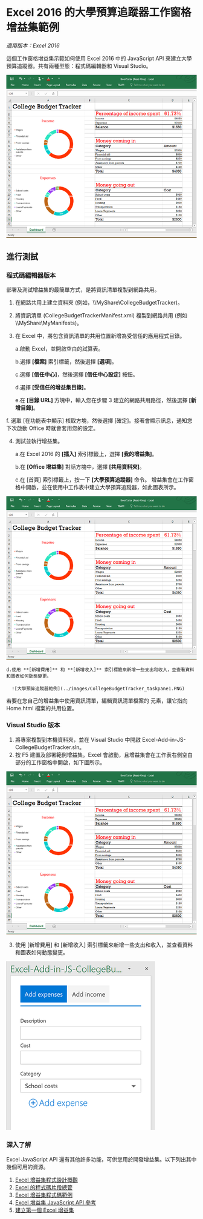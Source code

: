 # Excel 2016 的大學預算追蹤器工作窗格增益集範例

_適用版本：Excel 2016_

這個工作窗格增益集示範如何使用 Excel 2016 中的 JavaScript API 來建立大學預算追蹤器。共有兩種型態︰程式碼編輯器和 Visual Studio。

![大學預算追蹤器範例](../images/CollegeBudgetTracker_tracker.PNG)

## 進行測試
### 程式碼編輯器版本

部署及測試增益集的最簡單方式，是將資訊清單複製到網路共用。

1.  在網路共用上建立資料夾 (例如，\\\MyShare\CollegeBudgetTracker)。  
2.  將資訊清單 (CollegeBudgetTrackerManifest.xml) 複製到網路共用 (例如 \\\MyShare\MyManifests)。
3.  在 Excel 中，將包含資訊清單的共用位置新增為受信任的應用程式目錄。

    a.啟動 Excel，並開啟空白的試算表。  
    
    b.選擇 **[檔案]** 索引標籤，然後選擇 **[選項]**。
    
    c.選擇 **[信任中心]**，然後選擇 **[信任中心設定]** 按鈕。
    
    d.選擇 **[受信任的增益集目錄]**。
    
    e.在 **[目錄 URL]** 方塊中，輸入您在步驟 3 建立的網路共用路徑，然後選擇 **[新增目錄]**。
    
   f. 選取 [在功能表中顯示]<e /> 核取方塊，然後選擇 [確定]<e />。接著會顯示訊息，通知您下次啟動 Office 時就會套用您的設定。 
        
4.  測試並執行增益集。 

    a.在 Excel 2016 的 **[插入]** 索引標籤上，選擇 **[我的增益集]**。
    
    b.在 **[Office 增益集]** 對話方塊中，選擇 **[共用資料夾]**。
    
    c.在 [首頁] 索引標籤上，按一下 **[大學預算追蹤器]** 命令。 增益集會在工作窗格中開啟，並在使用中工作表中建立大學預算追蹤器，如此圖表所示。 
      
   ![大學預算追蹤器範例](../images/CollegeBudgetTracker_tracker.PNG) 

    d.使用 **[新增費用]** 和 **[新增收入]** 索引標籤來新增一些支出和收入，並查看資料和圖表如何動態變更。
    
      ![大學預算追蹤器範例](../images/CollegeBudgetTracker_taskpane1.PNG) 

若要在您自己的增益集中使用資訊清單，編輯資訊清單檔案的 <SourceLocation> 元素，讓它指向 Home.html 檔案的共用位置。
    
### Visual Studio 版本
1.  將專案複製到本機資料夾，並在 Visual Studio 中開啟 Excel-Add-in-JS-CollegeBudgetTracker.sln。
2.  按 F5 建置及部署範例增益集。Excel 會啟動，且增益集會在工作表右側空白部分的工作窗格中開啟，如下圖所示。 
        
  ![大學預算追蹤器範例](../images/CollegeBudgetTracker_tracker.PNG) 

3.  使用 [新增費用]<e /> 和 [新增收入]<e /> 索引標籤來新增一些支出和收入，並查看資料和圖表如何動態變更。

  ![大學預算追蹤器範例](../images/CollegeBudgetTracker_taskpane1.PNG) 


### 深入了解

Excel JavaScript API 還有其他許多功能，可供您用於開發增益集。以下列出其中幾個可用的資源。 

1.  [Excel 增益集程式設計概觀](https://github.com/OfficeDev/office-js-docs/blob/master/excel/excel-add-ins-programming-overview.md)
2.  [Excel 的程式碼片段總管](http://officesnippetexplorer.azurewebsites.net/#/snippets/excel)
3.  [Excel 增益集程式碼範例](https://github.com/OfficeDev/office-js-docs/blob/master/excel/excel-add-ins-code-samples.md) 
4.  [Excel 增益集 JavaScript API 參考](https://github.com/OfficeDev/office-js-docs/blob/master/excel/excel-add-ins-javascript-reference.md)
5.  [建立第一個 Excel 增益集](https://github.com/OfficeDev/office-js-docs/blob/master/excel/build-your-first-excel-add-in.md)
